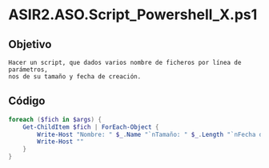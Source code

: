 # ASIR2.ASO.Script_Powershell_X.ps1

## Objetivo
```
Hacer un script, que dados varios nombre de ficheros por línea de parámetros,
nos de su tamaño y fecha de creación.
```


## Código


```PowerShell
foreach ($fich in $args) {
    Get-ChildItem $fich | ForEach-Object {
        Write-Host "Nombre: " $_.Name "`nTamaño: " $_.Length "`nFecha de Creación: " $_.CreationTime
        Write-Host ""
    }
}
```